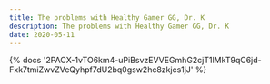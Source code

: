 ```yaml
---
title: The problems with Healthy Gamer GG, Dr. K
description: The problems with Healthy Gamer GG, Dr. K
date: 2020-05-11
---
```

<body style="margin:0">
{% docs '2PACX-1vTO6km4-uPiBsvzEVVEGmhG2cjT1lMkT9qC6jd-Fxk7tmiZwvZVeQyhpf7dU2bq0gsw2hc8zkjcs1jJ' %}